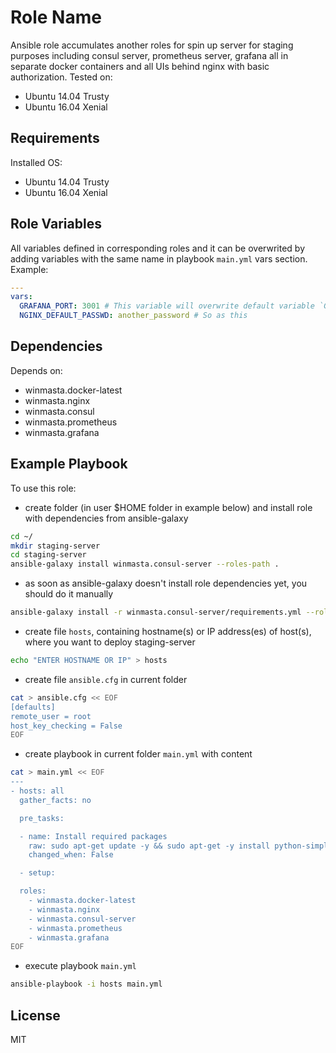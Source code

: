 Role Name
=========

Ansible role accumulates another roles for spin up server for staging purposes including consul server,
prometheus server, grafana all in separate docker containers and all UIs behind nginx with basic authorization.
Tested on:
  - Ubuntu 14.04 Trusty
  - Ubuntu 16.04 Xenial

Requirements
------------

Installed OS:
 - Ubuntu 14.04 Trusty
 - Ubuntu 16.04 Xenial

Role Variables
--------------

All variables defined in corresponding roles and it can be overwrited by adding variables with the same name in
playbook `main.yml` vars section. Example:

```yaml
---
vars:
  GRAFANA_PORT: 3001 # This variable will overwrite default variable `GRAFANA_PORT: 3000` in role `winmasta.grafana`
  NGINX_DEFAULT_PASSWD: another_password # So as this
```

Dependencies
------------

Depends on:
 - winmasta.docker-latest
 - winmasta.nginx
 - winmasta.consul
 - winmasta.prometheus
 - winmasta.grafana

 Example Playbook
 ----------------

 To use this role:

   - create folder (in user $HOME folder in example below) and install role with dependencies from ansible-galaxy

 ```bash
 cd ~/
 mkdir staging-server
 cd staging-server
 ansible-galaxy install winmasta.consul-server --roles-path .
 ```

   - as soon as ansible-galaxy doesn't install role dependencies yet, you should do it manually

 ```bash
 ansible-galaxy install -r winmasta.consul-server/requirements.yml --roles-path .
 ```

   - create file `hosts`, containing hostname(s) or IP address(es) of host(s), where you want to deploy staging-server

 ```bash
 echo "ENTER HOSTNAME OR IP" > hosts
 ```

   - create file `ansible.cfg` in current folder

 ```bash
 cat > ansible.cfg << EOF
 [defaults]
 remote_user = root
 host_key_checking = False
 EOF
 ```

   - create playbook in current folder `main.yml` with content

 ```bash
 cat > main.yml << EOF
 ---
 - hosts: all
   gather_facts: no

   pre_tasks:

   - name: Install required packages
     raw: sudo apt-get update -y && sudo apt-get -y install python-simplejson python-pip
     changed_when: False

   - setup:

   roles:
     - winmasta.docker-latest
     - winmasta.nginx
     - winmasta.consul-server
     - winmasta.prometheus
     - winmasta.grafana
 EOF
 ```

   - execute playbook `main.yml`

 ```bash
 ansible-playbook -i hosts main.yml
 ```


License
-------

MIT
